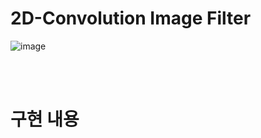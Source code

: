 # 2D-Convolution Image Filter

![image](https://github.com/user-attachments/assets/21653713-639b-4ae5-8b52-274a786d544f)


<br/><br/>

# 구현 내용

